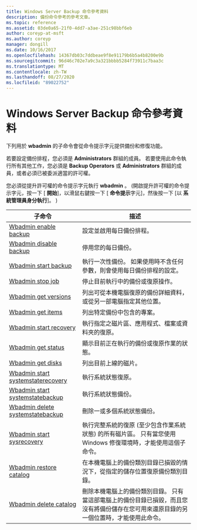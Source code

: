 ```yaml
---
title: Windows Server Backup 命令參考資料
description: 備份命令參考的參考文章。
ms.topic: reference
ms.assetid: 03de0a65-21f0-4dd7-a3ae-251c98bbf6eb
author: coreyp-at-msft
ms.author: coreyp
manager: dongill
ms.date: 10/16/2017
ms.openlocfilehash: 14367db03c7ddbeae9f8e91179b6b5a4b8200e9b
ms.sourcegitcommit: 96d46c702e7a9c3a321bbbb5284f73911c7baa3c
ms.translationtype: MT
ms.contentlocale: zh-TW
ms.lasthandoff: 08/27/2020
ms.locfileid: "89022752"
---
```

# <a name="windows-server-backup-command-reference"></a>Windows Server Backup 命令參考資料



下列用於 **wbadmin** 的子命令會從命令提示字元提供備份和修復功能。

若要設定備份排程，您必須是 **Administrators** 群組的成員。 若要使用此命令執行所有其他工作，您必須是 **Backup Operators** 或 **Administrators** 群組的成員，或者必須已被委派適當的許可權。

您必須從提升許可權的命令提示字元執行 **wbadmin** 。  (開啟提升許可權的命令提示字元，按一下 [ **開始**]，以滑鼠右鍵按一下 [ **命令提示**字元]，然後按一下 [以 **系統管理員身分執行**]。 ) 

|子命令|描述|
|----------|-----------|
|[Wbadmin enable backup](wbadmin-enable-backup.md)|設定並啟用每日備份排程。|
|[Wbadmin disable backup](wbadmin-disable-backup.md)|停用您的每日備份。|
|[Wbadmin start backup](wbadmin-start-backup.md)|執行一次性備份。 如果使用時不含任何參數，則會使用每日備份排程的設定。|
|[Wbadmin stop job](wbadmin-stop-job.md)|停止目前執行中的備份或復原操作。|
|[Wbadmin get versions](wbadmin-get-versions.md)|列出可從本機電腦復原的備份詳細資料，或從另一部電腦指定其他位置。|
|[Wbadmin get items](wbadmin-get-items.md)|列出特定備份中包含的專案。|
|[Wbadmin start recovery](wbadmin-start-recovery.md)|執行指定之磁片區、應用程式、檔案或資料夾的復原。|
|[Wbadmin get status](wbadmin-get-status.md)|顯示目前正在執行的備份或復原作業的狀態。|
|[Wbadmin get disks](wbadmin-get-disks.md)|列出目前上線的磁片。|
|[Wbadmin start systemstaterecovery](wbadmin-start-systemstaterecovery.md)|執行系統狀態復原。|
|[Wbadmin start systemstatebackup](wbadmin-start-systemstatebackup.md)|執行系統狀態備份。|
|[Wbadmin delete systemstatebackup](wbadmin-delete-systemstatebackup.md)|刪除一或多個系統狀態備份。|
|[Wbadmin start sysrecovery](wbadmin-start-sysrecovery.md)|執行完整系統的復原 (至少包含作業系統狀態) 的所有磁片區。 只有當您使用 Windows 修復環境時，才能使用這個子命令。|
|[Wbadmin restore catalog](wbadmin-restore-catalog.md)|在本機電腦上的備份類別目錄已損毀的情況下，從指定的儲存位置復原備份類別目錄。|
|[Wbadmin delete catalog](wbadmin-delete-catalog.md)|刪除本機電腦上的備份類別目錄。 只有當這部電腦上的備份目錄已損毀，而且您沒有將備份儲存在您可用來還原目錄的另一個位置時，才能使用此命令。|